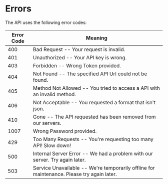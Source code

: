 # Errors


The API uses the following error codes:


| Error Code | Meaning                                                                                   |
|------------|-------------------------------------------------------------------------------------------|
| 400        | Bad Request -- Your request is invalid.                                                   |
| 401        | Unauthorized -- Your API key is wrong.                                                    |
| 403        | Forbidden -- Wrong Token provided.                                                        |
| 404        | Not Found -- The specified API Url could not be found.                                    |
| 405        | Method Not Allowed -- You tried to access a API with an invalid method.                   |
| 406        | Not Acceptable -- You requested a format that isn't json.                                 |
| 410        | Gone -- The API requested has been removed from our servers.                              |
| 1007       | Wrong Password provided.                                                                  |
| 429        | Too Many Requests -- You're requesting too many API! Slow down!                           |
| 500        | Internal Server Error -- We had a problem with our server. Try again later.               |
| 503        | Service Unavailable -- We're temporarily offline for maintenance. Please try again later. |
